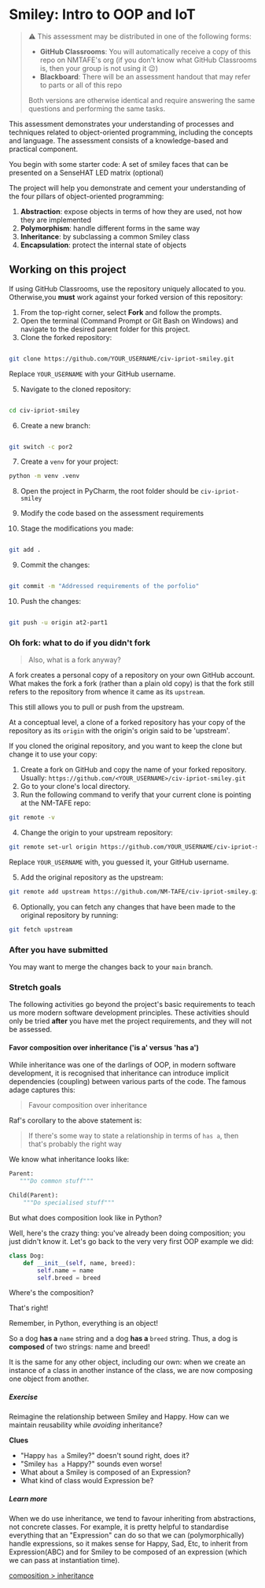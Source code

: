 # Smiley: Intro to OOP and IoT
> :warning: This assessment may be distributed in one of the following forms:
> - **GitHub Classrooms**: You will automatically receive a  copy of this repo on NMTAFE's org (if you don't know what GitHub Classrooms is, then your group is not using it 😉)
> - **Blackboard**: There will be an assessment handout that may refer to parts or all of this repo
> 
> Both versions are otherwise identical and require answering the same questions and performing the same tasks.  

This assessment demonstrates your understanding of processes and techniques related to object-oriented programming, including the concepts and language. The assessment consists of a knowledge-based and practical component.

You begin with some starter code: A set of smiley faces that can be presented on a SenseHAT LED matrix (optional)

The project will help you demonstrate and cement your understanding of the four pillars of object-oriented programming:

1. **Abstraction**: expose objects in terms of how they are used, not how they are implemented
2. **Polymorphism**: handle different forms in the same way
3. **Inheritance**: by subclassing a common Smiley class
4. **Encapsulation**: protect the internal state of objects


## Working on this project

If using GitHub Classrooms, use the repository uniquely allocated to you. 
Otherwise,you **must** work against your forked version of this repository:

1. From the top-right corner, select **Fork** and follow the prompts.
2. Open the terminal (Command Prompt or Git Bash on Windows) and navigate to the desired parent folder for this project.
3. Clone the forked repository:

```bash

git clone https://github.com/YOUR_USERNAME/civ-ipriot-smiley.git
```

Replace `YOUR_USERNAME` with your GitHub username.

5. Navigate to the cloned repository:

```bash

cd civ-ipriot-smiley
```

6. Create a new branch:

```bash

git switch -c por2
```

7. Create a `venv` for your project:

```bash
python -m venv .venv
```

8. Open the project in PyCharm, the root folder should be `civ-ipriot-smiley`

9. Modify the code based on the assessment requirements
10. Stage the modifications you made:

```bash

git add .
```

9. Commit the changes:

```bash

git commit -m "Addressed requirements of the porfolio"
```

10. Push the changes:

```bash

git push -u origin at2-part1
```

### Oh fork: what to do if you didn't fork

> Also, what is a fork anyway?

A fork creates a personal copy of a repository on your own GitHub account.
What makes the fork a fork (rather than a plain old copy) is that the fork
still refers to the repository from whence it came as its `upstream`.

This still allows you to pull or push from the upstream.

At a conceptual level, a clone of a forked repository has your
copy of the repository as its `origin` with the origin's origin said to be 'upstream'.

If you cloned the original repository, and you want to keep the clone but
change it to use your copy:

1. Create a fork on GitHub and copy the name of your forked repository. Usually:
   `https://github.com/<YOUR_USERNAME>/civ-ipriot-smiley.git`
2. Go to your clone's local directory.
3. Run the following command to verify that your current clone is pointing
   at the NM-TAFE repo:

```bash
git remote -v
```

4. Change the origin to your upstream repository:

```bash
git remote set-url origin https://github.com/YOUR_USERNAME/civ-ipriot-smiley.git
```

Replace `YOUR_USERNAME` with, you guessed it, your GitHub username.

5. Add the original repository as the upstream:

```bash
git remote add upstream https://github.com/NM-TAFE/civ-ipriot-smiley.git
```

6. Optionally, you can fetch any changes that have been made to the original
   repository by running:

```bash
git fetch upstream
```

### After you have submitted

You may want to merge the changes back to your `main` branch.

### Stretch goals

The following activities go beyond the project's basic requirements to teach us more modern software development principles. These activities should only be tried **after** you have met the project requirements, and they will not be assessed.

#### Favor composition over inheritance ('is a' versus 'has a')

While inheritance was one of the darlings of OOP, in modern software development, it is recognised that inheritance can introduce implicit dependencies (coupling) between various parts of the code. The famous adage captures this:

> Favour composition over inheritance

Raf's corollary to the above statement is:

> If there's some way to state a relationship in terms of `has a`, then that's probably the right way

We know what inheritance looks like:

```python
Parent:
   """Do common stuff"""

Child(Parent):
    """Do specialised stuff"""
```

But what does composition look like in Python?

Well, here's the crazy thing: you've already been doing composition; you just didn't know it. Let's go back to the very very first OOP example we did:

```python
class Dog:
    def __init__(self, name, breed):
        self.name = name
        self.breed = breed
```

Where's the composition?

That's right!

Remember, in Python, everything is an object!

So a dog **has a** `name` string and a dog **has a** `breed` string. Thus, a dog is **composed** of two strings: name and breed!

It is the same for any other object, including our own: when we create an instance of a class in another instance of the class, we are now composing one object from another.


##### Exercise

Reimagine the relationship between Smiley and Happy. How can we maintain reusability while _avoiding_ inheritance?

**Clues**

- "Happy `has a` Smiley?" doesn't sound right, does it?
- "Smiley `has a` Happy?" sounds even worse!
- What about a Smiley is composed of an Expression?
- What kind of class would Expression be?

##### Learn more

When we do use inheritance, we tend to favour inheriting from abstractions, not concrete classes. For example, it is pretty helpful to standardise everything that an "Expression" can do so that we can (polymorphically) handle expressions, so it makes sense for Happy, Sad, Etc, to inherit from Expression(ABC) and for Smiley to be composed of an expression (which we can pass at instantiation time).

[composition > inheritance](https://www.youtube.com/watch?v=hxGOiiR9ZKg)
